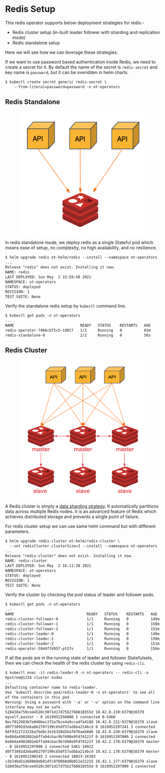 # Redis Setup

This redis operator supports below deployment strategies for redis:-

- Redis cluster setup (in-built leader follower with sharding and replication mode)
- Redis standalone setup

Here we will see how we can leverage these strategies.

If we want to use password based authentication inside Redis, we need to create a secret for it. By default the name of the secret is `redis-secret` and key name is `password`, but it can be overidden in helm charts.

```shell
$ kubectl create secret generic redis-secret \ 
    --from-literal=password=password -n ot-operators
```

## Redis Standalone

<div align="center">
    <img src="./images/redis-standalone.png" height="400" width="400">
</div>

In redis standalone mode, we deploy redis as a single Stateful pod which means ease of setup, no complexity, no high availability, and no resilience.

```shell
$ helm upgrade redis ot-helm/redis --install --namespace ot-operators
...
Release "redis" does not exist. Installing it now.
NAME: redis
LAST DEPLOYED: Sun May  2 15:59:48 2021
NAMESPACE: ot-operators
STATUS: deployed
REVISION: 1
TEST SUITE: None
```

Verify the standalone redis setup by `kubectl` command line.

```shell
$ kubectl get pods -n ot-operators
...
NAME                              READY   STATUS    RESTARTS   AGE
redis-operator-74b6cbf5c5-td8t7   1/1     Running   0          81m
redis-standalone-0                2/2     Running   0          56s
```

## Redis Cluster

<div align="center">
    <img src="./images/redis-cluster-setup.png" height="450" width="400">
</div>

A Redis cluster is simply a [data sharding strategy](https://www.digitalocean.com/community/tutorials/understanding-database-sharding). It automatically partitions data across multiple Redis nodes. It is an advanced feature of Redis which achieves distributed storage and prevents a single point of failure.

For redis cluster setup we can use same helm command but with different parameters.

```shell
$ helm upgrade redis-cluster ot-helm/redis-cluster \
  --set redisCluster.clusterSize=3 --install --namespace ot-operators
...
Release "redis-cluster" does not exist. Installing it now.
NAME: redis-cluster
LAST DEPLOYED: Sun May  2 16:11:38 2021
NAMESPACE: ot-operators
STATUS: deployed
REVISION: 1
TEST SUITE: None
```

Verify the cluster by checking the pod status of leader and follower pods.

```shell
$ kubectl get pods -n ot-operators
...
NAME                                 READY   STATUS    RESTARTS   AGE
redis-cluster-follower-0             1/1     Running   0          149m
redis-cluster-follower-1             1/1     Running   0          150m
redis-cluster-follower-2             1/1     Running   0          151m
redis-cluster-leader-0               1/1     Running   0          149m
redis-cluster-leader-1               1/1     Running   0          150m
redis-cluster-leader-2               1/1     Running   0          151m
redis-operator-5944ffd957-pt57s      1/1     Running   0          156m
```

If all the pods are in the running state of leader and follower Statefulsets, then we can check the health of the redis cluster by using `redis-cli`.

```shell
$ kubectl exec -it redis-leader-0 -n ot-operators -- redis-cli -a Opstree@1234 cluster nodes
...
Defaulting container name to redis-leader.
Use 'kubectl describe pod/redis-leader-0 -n ot-operators' to see all of the containers in this pod.
Warning: Using a password with '-a' or '-u' option on the command line interface may not be safe.
528438a759cee4528c3071d17d75b27b0818555d 10.42.0.219:6379@16379 myself,master - 0 1619952294000 1 connected 0-5460
8ec7812903b7e046bec2f2a7bce4a9ccadfa4188 10.42.0.221:6379@16379 slave d0ff3892d2eba0b2707199cb5df57adbba214bcd 0 1619952297241 3 connected
60f932272322bafbd8c3e16328d26af676aeb8d6 10.42.0.220:6379@16379 slave 6e80da4902802ebffa94cbac9b7d98e9fd74121f 0 1619952297000 2 connected
6e80da4902802ebffa94cbac9b7d98e9fd74121f 10.42.2.178:6379@16379 master - 0 1619952297000 2 connected 5461-10922
d0ff3892d2eba0b2707199cb5df57adbba214bcd 10.42.1.178:6379@16379 master - 0 1619952298245 3 connected 10923-16383
c2b74bd2a360068db01dfc8f00b8d0b012e21215 10.42.1.177:6379@16379 slave 528438a759cee4528c3071d17d75b27b0818555d 0 1619952297000 1 connected
```
